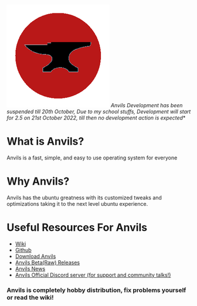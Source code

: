 ![Anvils](https://raw.githubusercontent.com/iamshivayep/AnvilsProject/gh-pages/Anvils_logo.png)
*Anvils Development has been suspended till 20th October, Due to my school stuffs, Development will start for 2.5 on 21st October 2022, till then no development action is expected**
# What is Anvils?
Anvils is a fast, simple, and easy to use operating system for everyone

# Why Anvils?
Anvils has the ubuntu greatness with its customized tweaks and optimizations taking it to the next level ubuntu experience.

# Useful Resources For Anvils
- [Wiki](https://iamshivayep.github.io/Anvils-Wiki)
- [Github](https://github.com/iamshivayep)
- [Download Anvils](https://iamshivayep.github.io/AnvilsProject/download)
- [Anvils Beta(Raw) Releases](https://iamshivayep.github.io/AnvilsProject/Anvils-Raw)
- [Anvils News](https://iamshivayep.github.io/AnvilsProject/news)
- [Anvils Official Discord server (for support and community talks!)](https://discord.gg/73cf9Btnwf)
### Anvils is completely hobby distribution, fix problems yourself or read the wiki!
